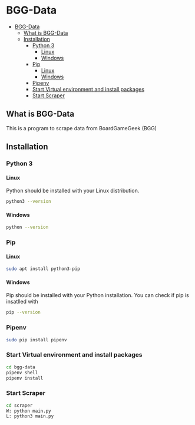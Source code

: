 # BGG-Data

- [BGG-Data](#bgg-data)
  - [What is BGG-Data](#what-is-bgg-data)
  - [Installation](#installation)
    - [Python 3](#python-3)
      - [Linux](#linux)
      - [Windows](#windows)
    - [Pip](#pip)
      - [Linux](#linux-1)
      - [Windows](#windows-1)
    - [Pipenv](#pipenv)
    - [Start Virtual environment and install packages](#start-virtual-environment-and-install-packages)
    - [Start Scraper](#start-scraper)

## What is BGG-Data

This is a program to scrape data from BoardGameGeek (BGG)

## Installation

### Python 3

#### Linux

Python should be installed with your Linux distribution.

``` bash
python3 --version
```

#### Windows

``` bash
python --version
```

### Pip

#### Linux

``` bash
sudo apt install python3-pip
```

#### Windows

Pip should be installed with your Python installation. You can check if pip is insatlled with

``` bash
pip --version
```

### Pipenv

``` bash
sudo pip install pipenv
```

### Start Virtual environment and install packages

``` bash
cd bgg-data
pipenv shell
pipenv install
```

### Start Scraper

``` bash
cd scraper
W: python main.py
L: python3 main.py
```